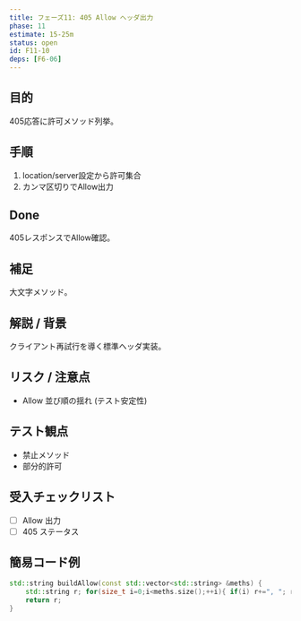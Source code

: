 ```yaml
---
title: フェーズ11: 405 Allow ヘッダ出力
phase: 11
estimate: 15-25m
status: open
id: F11-10
deps: [F6-06]
---
```


## 目的
405応答に許可メソッド列挙。

## 手順
1. location/server設定から許可集合
2. カンマ区切りでAllow出力

## Done
405レスポンスでAllow確認。

## 補足
大文字メソッド。

## 解説 / 背景
クライアント再試行を導く標準ヘッダ実装。

## リスク / 注意点
- Allow 並び順の揺れ (テスト安定性)

## テスト観点
- 禁止メソッド
- 部分的許可

## 受入チェックリスト
- [ ] Allow 出力
- [ ] 405 ステータス

## 簡易コード例
```cpp
std::string buildAllow(const std::vector<std::string> &meths) {
	std::string r; for(size_t i=0;i<meths.size();++i){ if(i) r+=", "; r+=meths[i]; }
	return r;
}
```

